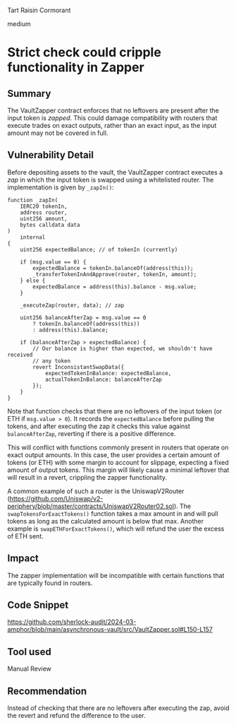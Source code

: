 Tart Raisin Cormorant

medium

# Strict check could cripple functionality in Zapper

## Summary

The VaultZapper contract enforces that no leftovers are present after the input token is _zapped_. This could damage compatibility with routers that execute trades on exact outputs, rather than an exact input, as the input amount may not be covered in full.

## Vulnerability Detail

Before depositing assets to the vault, the VaultZapper contract executes a _zap_ in which the input token is swapped using a whitelisted router. The implementation is given by `_zapIn()`:

```solidity
function _zapIn(
    IERC20 tokenIn,
    address router,
    uint256 amount,
    bytes calldata data
)
    internal
{
    uint256 expectedBalance; // of tokenIn (currently)

    if (msg.value == 0) {
        expectedBalance = tokenIn.balanceOf(address(this));
        _transferTokenInAndApprove(router, tokenIn, amount);
    } else {
        expectedBalance = address(this).balance - msg.value;
    }

    _executeZap(router, data); // zap

    uint256 balanceAfterZap = msg.value == 0
        ? tokenIn.balanceOf(address(this))
        : address(this).balance;

    if (balanceAfterZap > expectedBalance) {
        // Our balance is higher than expected, we shouldn't have received
        // any token
        revert InconsistantSwapData({
            expectedTokenInBalance: expectedBalance,
            actualTokenInBalance: balanceAfterZap
        });
    }
}
```

Note that function checks that there are no leftovers of the input token (or ETH if `msg.value > 0`). It records the `expectedBalance` before pulling the tokens, and after executing the zap it checks this value against `balanceAfterZap`, reverting if there is a positive difference.

This will conflict with functions commonly present in routers that operate on exact output amounts. In this case, the user provides a certain amount of tokens (or ETH) with some margin to account for slippage, expecting a fixed amount of output tokens. This margin will likely cause a minimal leftover that will result in a revert, crippling the zapper functionality.

A common example of such a router is the UniswapV2Router (https://github.com/Uniswap/v2-periphery/blob/master/contracts/UniswapV2Router02.sol). The `swapTokensForExactTokens()` function takes a max amount in and will pull tokens as long as the calculated amount is below that max. Another example is `swapETHForExactTokens()`, which will refund the user the excess of ETH sent.

## Impact

The zapper implementation will be incompatible with certain functions that are typically found in routers.

## Code Snippet

https://github.com/sherlock-audit/2024-03-amphor/blob/main/asynchronous-vault/src/VaultZapper.sol#L150-L157

## Tool used

Manual Review

## Recommendation

Instead of checking that there are no leftovers after executing the zap, avoid the revert and refund the difference to the user.
